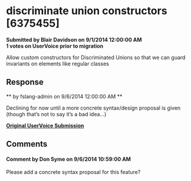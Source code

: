 # discriminate union constructors [6375455] #

**Submitted by Blair Davidson on 9/1/2014 12:00:00 AM**  
**1 votes on UserVoice prior to migration**  

Allow custom constructors for Discriminated Unions so that we can guard invariants on elements like regular classes



## Response ##
** by fslang-admin on 9/6/2014 12:00:00 AM **

Declining for now until a more concrete syntax/design proposal is given (though that’s not to say it’s a bad idea…)


**[Original UserVoice Submission](https://fslang.uservoice.com/forums/245727-f-language/suggestions/6375455)**


## Comments ##


#### Comment by Don Syme on 9/6/2014 10:59:00 AM ####
Please add a concrete syntax proposal for this feature?

